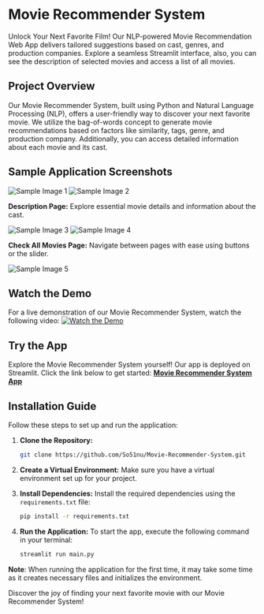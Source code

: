 # Movie Recommender System

Unlock Your Next Favorite Film! Our NLP-powered Movie Recommendation Web App delivers tailored suggestions based on cast, genres, and production companies. Explore a seamless Streamlit interface, also, you can see the description of selected movies and access a list of all movies.

## Project Overview

Our Movie Recommender System, built using Python and Natural Language Processing (NLP), offers a user-friendly way to discover your next favorite movie. We utilize the bag-of-words concept to generate movie recommendations based on factors like similarity, tags, genre, and production company. Additionally, you can access detailed information about each movie and its cast.

## Sample Application Screenshots


![Sample Image 1](https://github.com/AnupamMittal-21/Movie-Recommender-System/assets/96871662/cce0c494-4dde-4872-868b-2f6f23b24a68)
![Sample Image 2](https://github.com/AnupamMittal-21/Movie-Recommender-System/assets/96871662/ff4fd4bd-1cf3-4580-9614-67e8698b45e5)


**Description Page:** Explore essential movie details and information about the cast.


![Sample Image 3](https://github.com/AnupamMittal-21/Movie-Recommender-System/assets/96871662/beb53c76-4cd1-466d-b32d-97a63555c043)
![Sample Image 4](https://github.com/AnupamMittal-21/Movie-Recommender-System/assets/96871662/bb6915a7-8c49-4bd8-ade9-45caeb701d75)


**Check All Movies Page:** Navigate between pages with ease using buttons or the slider.


![Sample Image 5](https://github.com/AnupamMittal-21/Movie-Recommender-System/assets/96871662/02473070-91cf-45a0-8016-eee8b70ee2ae)


## Watch the Demo


For a live demonstration of our Movie Recommender System, watch the following video:
[![Watch the Demo](https://img.youtube.com/vi/0BJgu4qZqOM/0.jpg)](https://youtu.be/0BJgu4qZqOM)


## Try the App

Explore the Movie Recommender System yourself! Our app is deployed on Streamlit. Click the link below to get started:
[**Movie Recommender System App**](https://movie-recommender-syst.streamlit.app/)

## Installation Guide

Follow these steps to set up and run the application:

1. **Clone the Repository:** 
    ```bash
    git clone https://github.com/So51nu/Movie-Recommender-System.git
    ```

2. **Create a Virtual Environment:** 
   Make sure you have a virtual environment set up for your project.

3. **Install Dependencies:**
   Install the required dependencies using the `requirements.txt` file:
   ```bash
   pip install -r requirements.txt
   ```

4. **Run the Application:**
   To start the app, execute the following command in your terminal:
   ```bash
   streamlit run main.py
   ```

**Note**: When running the application for the first time, it may take some time as it creates necessary files and initializes the environment.

Discover the joy of finding your next favorite movie with our Movie Recommender System!
